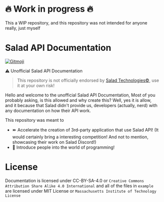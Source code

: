 # 🔥 Work in progress 🔥
This a WIP repository, and this repository was not intended for anyone really, just myself

# Salad API Documentation
<a href="https://gitmoji.dev">
  <img src="https://img.shields.io/badge/gitmoji-%20😜%20😍-FFDD67.svg?style=flat-square" alt="Gitmoji">
</a>

⚠️ Unofficial Salad API Documentation
> This repository is not officially endorsed by [Salad Technologies©️](https://salad.com/), use it at your own risk!

Hello and welcome to the unofficial Salad API Documentation,
Most of you probably asking, is this allowed and why create this? Well, yes it is allow, and it because that Salad didn't provide us, developers (actually, nerd) with any documentation on how their API work.

This repository was meant to 
* ⏩ Accelerate the creation of 3rd-party application that use Salad API! (It would certainly bring a interesting competition! And not to mention, showcasing their work on Salad Discord!)
* 🌱 Introduce people into the world of programming!

# License
Documentation is licensed under CC-BY-SA-4.0 or `Creative Commons Attribution Share Alike 4.0 International` and all of the files in `example` are licensed under MIT License or `Massachusetts Institute of Technology License`